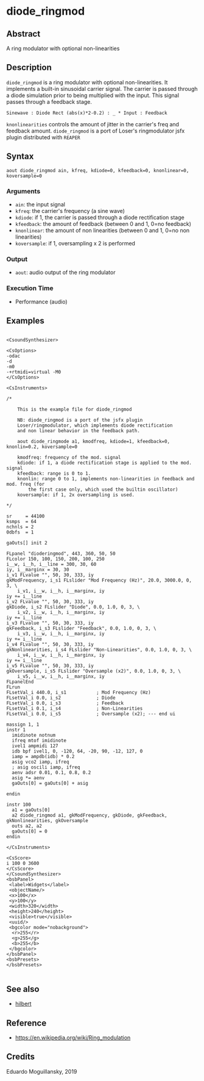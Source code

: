 # diode_ringmod

## Abstract

A ring modulator with optional non-linearities

## Description

`diode_ringmod` is a ring modulator with optional non-linearities. It implements a
built-in sinusoidal carrier signal. The carrier is passed through a diode simulation
prior to being multiplied with the input. This signal passes through a feedback
stage.


    Sinewave : Diode Rect (abs(x)*2-0.2) : _ * Input : Feedback 
    
`knonlinearities` controls the amount of jitter in the carrier's freq and feedback amount.
`diode_ringmod` is a port of Loser's ringmodulator jsfx plugin distributed with `REAPER`
    

## Syntax

```csound
aout diode_ringmod ain, kfreq, kdiode=0, kfeedback=0, knonlinear=0, koversample=0
```

### Arguments

* `ain`: the input signal
* `kfreq`: the carrier's frequency (a sine wave)
* `kdiode`: if 1, the carrier is passed through a diode rectification stage
* `kfeedback`: the amount of feedback (between 0 and 1, 0=no feedback)
* `knonlinear`: the amount of non linearities (between 0 and 1, 0=no non linearities)
* `koversample`: if 1, oversampling x 2 is performed

### Output

* `aout`: audio output of the ring modulator

### Execution Time

* Performance (audio)

## Examples

```csound 

<CsoundSynthesizer>

<CsOptions>
-odac
-d
-m0
-+rtmidi=virtual -M0
</CsOptions>

<CsInstruments>

/*

    This is the example file for diode_ringmod

    NB: diode_ringmod is a port of the jsfx plugin
    Loser/ringmodulator, which implements diode rectification
    and non linear behavior in the feedback path. 

    aout diode_ringmode a1, kmodfreq, kdiode=1, kfeedback=0, knonlin=0.2, koversample=0
        
    kmodfreq: frequency of the mod. signal
    kdiode: if 1, a diode rectification stage is applied to the mod. signal
    kfeedback: range is 0 to 1.
    knonlin: range 0 to 1, implements non-linearities in feedback and mod. freq (for 
        the first case only, which used the builtin oscillator)
    koversample: if 1, 2x oversampling is used.
    
*/

sr     = 44100
ksmps  = 64
nchnls = 2
0dbfs  = 1

gaOuts[] init 2

FLpanel "dioderingmod", 443, 360, 50, 50
FLcolor 150, 100, 150, 200, 100, 250
i__w, i__h, i__line = 300, 30, 60
iy, i__marginx = 30, 30
i_v1 FLvalue "", 50, 30, 333, iy
gkModFrequency, i_s1 FLslider "Mod Frequency (Hz)", 20.0, 3000.0, 0, 3, \
    i_v1, i__w, i__h, i__marginx, iy
iy += i__line
i_v2 FLvalue "", 50, 30, 333, iy
gkDiode, i_s2 FLslider "Diode", 0.0, 1.0, 0, 3, \
    i_v2, i__w, i__h, i__marginx, iy
iy += i__line
i_v3 FLvalue "", 50, 30, 333, iy
gkFeedback, i_s3 FLslider "Feedback", 0.0, 1.0, 0, 3, \
    i_v3, i__w, i__h, i__marginx, iy
iy += i__line
i_v4 FLvalue "", 50, 30, 333, iy
gkNonlinearities, i_s4 FLslider "Non-Linearities", 0.0, 1.0, 0, 3, \
    i_v4, i__w, i__h, i__marginx, iy
iy += i__line
i_v5 FLvalue "", 50, 30, 333, iy
gkOversample, i_s5 FLslider "Oversample (x2)", 0.0, 1.0, 0, 3, \ 
    i_v5, i__w, i__h, i__marginx, iy
FLpanelEnd
FLrun
FLsetVal_i 440.0, i_s1           ; Mod Frequency (Hz)
FLsetVal_i 0.0, i_s2             ; Diode
FLsetVal_i 0.0, i_s3             ; Feedback
FLsetVal_i 0.1, i_s4             ; Non-Linearities
FLsetVal_i 0.0, i_s5             ; Oversample (x2); --- end ui

massign 1, 1
instr 1
  imidinote notnum
  ifreq mtof imidinote
  ivel1 ampmidi 127
  idb bpf ivel1, 0, -120, 64, -20, 90, -12, 127, 0
  iamp = ampdb(idb) * 0.2
  asig vco2 iamp, ifreq
  ; asig oscili iamp, ifreq
  aenv adsr 0.01, 0.1, 0.8, 0.2
  asig *= aenv
  gaOuts[0] = gaOuts[0] + asig

endin

instr 100
  a1 = gaOuts[0]
  a2 diode_ringmod a1, gkModFrequency, gkDiode, gkFeedback, gkNonlinearities, gkOversample
  outs a2, a2
  gaOuts[0] = 0
endin

</CsInstruments>

<CsScore>
i 100 0 3600
</CsScore>
</CsoundSynthesizer>
<bsbPanel>
 <label>Widgets</label>
 <objectName/>
 <x>100</x>
 <y>100</y>
 <width>320</width>
 <height>240</height>
 <visible>true</visible>
 <uuid/>
 <bgcolor mode="nobackground">
  <r>255</r>
  <g>255</g>
  <b>255</b>
 </bgcolor>
</bsbPanel>
<bsbPresets>
</bsbPresets>


```


## See also

* [hilbert](https://csound.com/docs/manual/hilbert.html)

## Reference

* https://en.wikipedia.org/wiki/Ring_modulation

## Credits

Eduardo Moguillansky, 2019
